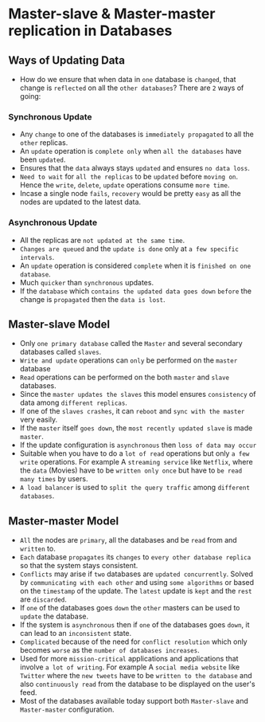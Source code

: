 # Master-slave & Master-master replication in Databases
## Ways of Updating Data
- How do we ensure that when data in `one` database is `changed`, that change is `reflected` on all the `other databases`? There are `2` ways of going:
### Synchronous Update
- Any `change` to one of the databases is `immediately propagated` to all the `other` replicas.
- An `update` operation is `complete only` when `all the databases` have been `updated`.
- Ensures that the `data` always stays `updated` and ensures `no data loss`.
- `Need to wait` for `all the replicas` to be `updated` before `moving on`. Hence the `write`, `delete`, `update` operations consume `more time`.
- Incase a single node `fails`, `recovery` would be pretty `easy` as all the nodes are updated to the latest data.
### Asynchronous Update
- All the replicas are `not updated at the same time`.
- `Changes are queued` and the `update is done` only at `a few specific intervals`. 
- An `update` operation is considered `complete` when it is `finished on one database`.
- Much `quicker` than `synchronous` updates.
- If the `database` which `contains the updated data goes down` `before` the change is `propagated` then the `data is lost`.
## Master-slave Model
- Only `one primary database` called the `Master` and several secondary databases called `slaves`. 
- `Write and update` operations can `only` be performed on the `master` database
- `Read` operations can be performed on the both `master` and `slave` databases.
- Since the `master updates the slaves` this model ensures `consistency` of data among `different replicas`. 
- If one of the `slaves crashes`, it can `reboot` and `sync with the master` very easily.
- If the `master` itself `goes down`, the `most recently updated slave` is made `master`.
- If the update configuration is `asynchronous` then `loss of data may occur`
- Suitable when you have to do a `lot of read` operations but only `a few write` operations. For example A `streaming service` like `Netflix`, where the `data` (Movies) have to be `written only once` but have to `be read many times` by users.
- `A load balancer` is used to `split the query traffic` among `different databases`.
## Master-master Model
- `All` the nodes are `primary`, all the databases and be `read` from and `written` to. 
- `Each` database `propagates` its `changes` to `every other database replica` so that the system stays consistent.
- `Conflicts` may arise if `two` databases are `updated concurrently`. Solved by `communicating with each other` and using `some algorithms` or based on the `timestamp` of the update. The `latest` update is `kept` and the `rest` are `discarded`.
- If `one` of the databases goes `down` the `other` masters can be used to `update` the database.
- If the system is `asynchronous` then if `one` of the databases goes `down`, it can lead to an `inconsistent` state.
- `Complicated` because of the need for `conflict resolution` which only becomes `worse` as the `number of databases increases`.
- Used for more `mission-critical` applications and applications that involve `a lot of writing`. For example A `social media website` like `Twitter` where the `new tweets` have to be `written to the database` and also `continuously read` from the database to be displayed on the user's feed.
- Most of the databases available today support both `Master-slave` and `Master-master` configuration.